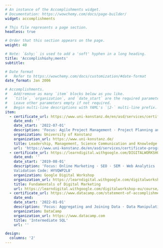 ```yaml
---
# An instance of the Accomplishments widget.
# Documentation: https://wowchemy.com/docs/page-builder/
widget: accomplishments

# This file represents a page section.
headless: true

# Order that this section appears on the page.
weight: 40

# Note: `&shy;` is used to add a 'soft' hyphen in a long heading.
title: 'Accomplish&shy;ments'
subtitle:

# Date format
#   Refer to https://wowchemy.com/docs/customization/#date-format
date_format: Jan 2006

# Accomplishments.
#   Add/remove as many `item` blocks below as you like.
#   `title`, `organization`, and `date_start` are the required parameters.
#   Leave other parameters empty if not required.
#   Begin multi-line descriptions with YAML's `|2-` multi-line prefix.
item:
  - certificate_url: https://www.uni-konstanz.de/en/asd/services/certificate-programmes/leadership-certificate/
    date_end: ''
    date_start: '2022-07-01'
    description: 'Focus: Agile Project Management · Project Planning and Coordination · (Written) Communication · Public Speaking · Supervisory Skills'
    organization: University of Konstanz
    organization_url: https://www.uni-konstanz.de/
    title: Leadership, Management, Science Communication and Knowledge Transfer Certificate
    url: 'https://www.uni-konstanz.de/en/asd/services/certificate-programmes/leadership-certificate/'
  - certificate_url: https://learndigital.withgoogle.com/DIGITALWORKSHOP-EU/validate-certificate-code
    date_end: ''
    date_start: '2019-08-01'
    description: 'Focus: Online Marketing · SEO · SEM · Web Analytics · Business Insights <br>
    Validation Code: HYVQWP2L8'
    organization: Google Digital Workshop
    organization_url: https://learndigital.withgoogle.com/digitalworkshop-eu/
    title: Fundamentals of Digital Marketing
    url: https://learndigital.withgoogle.com/digitalworkshop-eu/course/digital-marketing
  - certificate_url: https://www.datacamp.com/statement-of-accomplishment/course/37d92b778cd1fb330f977f6b61d18e090a2c57e1?share=true
    date_end:
    date_start: '2022-01-01'
    description: 'Focus: Aggregating and Joining Data · Data Manipulation · Window Functions '
    organization: DataCamp
    organization_url: https://www.datacamp.com
    title: 'Intermediate SQL'
    url: ''

design:
  columns: '2'
---
```

